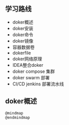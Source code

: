 ## 学习路线

* doker概述
* doker安装
* doker命令
* doker镜像
* 容器数据卷
* dokerfile
* doker网络原理
* IDEA整合doker
* doker compose 集群
* doker swarm 部署
* CI/CD jenkins 部署流水线


## doker概述
```plantuml
@mindmap
@endmindmap
```